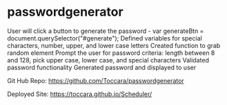 # passwordgenerator
User will click a button to generate the password - var generateBtn = document.querySelector("#generate");
Defined variables for special characters, number, upper, and lower case letters
Created function to grab random element
Prompt the user for password criteria: length between 8 and 128, pick upper case, lower case, and special characters
Validated password functionality
Generated password and displayed to user

Git Hub Repo: https://github.com/Toccara/passwordgenerator

Deployed Site: https://toccara.github.io/Scheduler/

